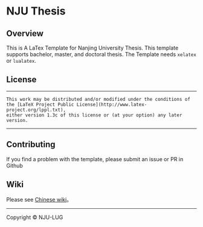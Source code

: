 # NJU Thesis

## Overview

This is A LaTex Template for Nanjing University Thesis. This template supports bachelor, master, and doctoral thesis. The Template needs `xelatex` or `lualatex`.

## License

-----
    This work may be distributed and/or modified under the conditions of
    the [LaTeX Project Public License](http://www.latex-project.org/lppl.txt),
    either version 1.3c of this license or (at your option) any later
    version.
-----

## Contributing

If you find a problem with the template, please submit an issue or PR in Github

## Wiki

Please see [Chinese wiki](https://github.com/nju-lug/NJUThesis/wiki)。

-----

Copyright © NJU-LUG
